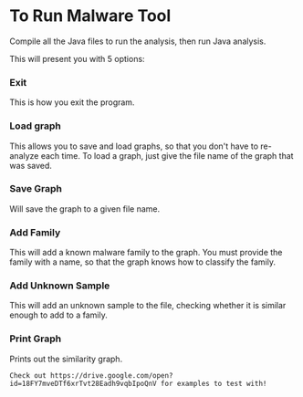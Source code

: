 # To Run Malware Tool

Compile all the Java files to run the analysis, then run Java analysis.

This will present you with 5 options:

### Exit

This is how you exit the program.

### Load graph

This allows you to save and load graphs, so that you don't have to re-analyze each time. To load a graph, just give the file name of the graph that was saved.

### Save Graph

Will save the graph to a given file name.

### Add Family

This will add a known malware family to the graph. You must provide the family with a name, so that the graph knows how to classify the family.

### Add Unknown Sample

This will add an unknown sample to the file, checking whether it is similar enough to add to a family.

### Print Graph

Prints out the similarity graph.

	Check out https://drive.google.com/open?id=18FY7mveDTf6xrTvt28Eadh9vqbIpoQnV for examples to test with!
